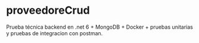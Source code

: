 # proveedoreCrud
Prueba técnica backend en .net 6 + MongoDB + Docker + pruebas unitarias y pruebas de integracion con postman.
